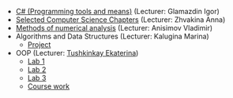 - [C# (Programming tools and means)](https://github.com/Dzmitry-Leushukou/BSUIR-Labs/tree/Semester_4/C%23%20(Programming%20tools%20and%20means)) (Lecturer: Glamazdin Igor)
- [Selected Computer Science Chapters](https://github.com/Dzmitry-Leushukou/353504_IGI_35350074/tree/main) (Lecturer: Zhvakina Anna)
- [Methods of numerical analysis](https://github.com/Dzmitry-Leushukou/BSUIR-Labs/tree/Semester_4/Methods%20of%20numerical%20analysis) (Lecturer: Anisimov Vladimir)
- Algorithms and Data Structures (Lecturer: Kalugina Marina)
  - [Project](https://github.com/Dzmitry-Leushukou/Algorithms-and-data-structures-project)
- OOP (Lecturer: [Tushkinkay Ekaterina](https://github.com/katetushkan))
  - [Lab 1](https://github.com/Dzmitry-Leushukou/BSUIR-Labs/tree/OOP_LR1) 
  - [Lab 2](https://github.com/Dzmitry-Leushukou/BSUIR-Labs/tree/OOP_LR2)
  - [Lab 3](https://github.com/Dzmitry-Leushukou/BSUIR-Labs/tree/OOP_LR3)
  - [Course work](https://github.com/Dzmitry-Leushukou/Msg)